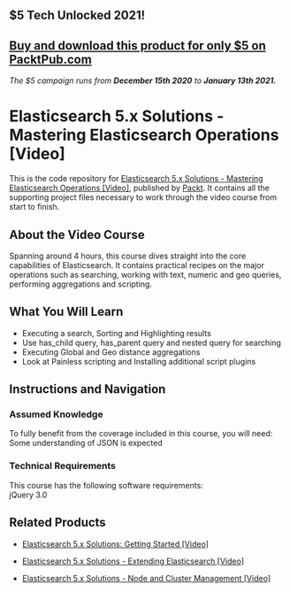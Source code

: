 ## $5 Tech Unlocked 2021!
[Buy and download this product for only $5 on PacktPub.com](https://www.packtpub.com/)
-----
*The $5 campaign         runs from __December 15th 2020__ to __January 13th 2021.__*

# Elasticsearch 5.x Solutions - Mastering Elasticsearch Operations [Video]
This is the code repository for [Elasticsearch 5.x Solutions - Mastering Elasticsearch Operations [Video]](https://www.packtpub.com/big-data-and-business-intelligence/elasticsearch-5x-solutions-mastering-elasticsearch-operations-video?utm_source=github&utm_medium=repository&utm_campaign=9781788393874), published by [Packt](https://www.packtpub.com/?utm_source=github). It contains all the supporting project files necessary to work through the video course from start to finish.
## About the Video Course
Spanning around 4 hours, this course dives straight into the core capabilities of Elasticsearch. It contains practical recipes on the major operations such as searching, working with text, numeric and geo queries, performing aggregations and scripting.

<H2>What You Will Learn</H2>
<DIV class=book-info-will-learn-text>
<UL>
<LI>Executing a search, Sorting and Highlighting results 
<LI>Use has_child query, has_parent query and nested query for searching 
<LI>Executing Global and Geo distance aggregations 
<LI>Look at Painless scripting and Installing additional script plugins </LI></UL></DIV>

## Instructions and Navigation
### Assumed Knowledge
To fully benefit from the coverage included in this course, you will need:<br/>
Some understanding of JSON is expected
### Technical Requirements
This course has the following software requirements:<br/>
jQuery 3.0 

## Related Products
* [Elasticsearch 5.x Solutions: Getting Started [Video]](https://www.packtpub.com/big-data-and-business-intelligence/elasticsearch-5x-solutions-getting-started-video?utm_source=github&utm_medium=repository&utm_campaign=9781788392907)

* [Elasticsearch 5.x Solutions - Extending Elasticsearch [Video]](https://www.packtpub.com/big-data-and-business-intelligence/elasticsearch-5x-solutions-extending-elasticsearch-video?utm_source=github&utm_medium=repository&utm_campaign=9781788398121)

* [Elasticsearch 5.x Solutions - Node and Cluster Management [Video]](https://www.packtpub.com/big-data-and-business-intelligence/elasticsearch-5x-solutions-node-and-cluster-management-video?utm_source=github&utm_medium=repository&utm_campaign=9781788393355)


